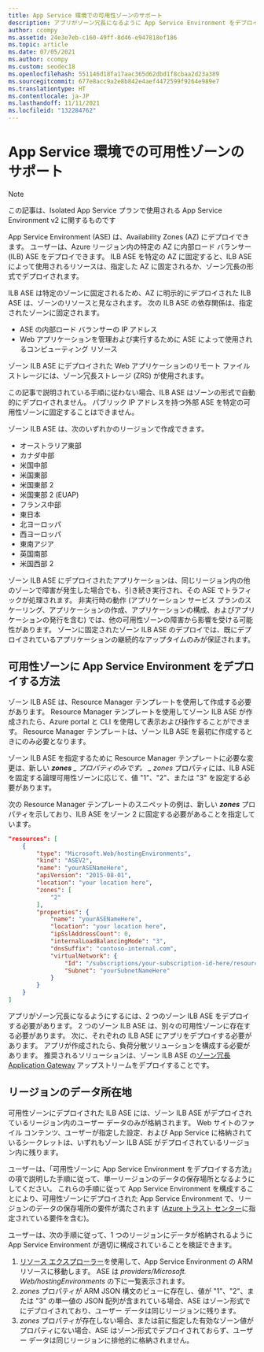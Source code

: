 ```yaml
---
title: App Service 環境での可用性ゾーンのサポート
description: アプリがゾーン冗長になるように App Service Environment をデプロイする方法について説明します。
author: ccompy
ms.assetid: 24e3e7eb-c160-49ff-8d46-e947818ef186
ms.topic: article
ms.date: 07/05/2021
ms.author: ccompy
ms.custom: seodec18
ms.openlocfilehash: 551146d18fa17aac365d62dbd1f8cbaa2d23a389
ms.sourcegitcommit: 677e8acc9a2e8b842e4aef4472599f9264e989e7
ms.translationtype: HT
ms.contentlocale: ja-JP
ms.lasthandoff: 11/11/2021
ms.locfileid: "132284762"
---
```

# <a name="availability-zone-support-for-app-service-environments"></a>App Service 環境での可用性ゾーンのサポート

> [!NOTE]
> この記事は、Isolated App Service プランで使用される App Service Environment v2 に関するものです
> 

App Service Environment (ASE) は、Availability Zones (AZ) にデプロイできます。  ユーザーは、Azure リージョン内の特定の AZ に内部ロード バランサー (ILB) ASE をデプロイできます。 ILB ASE を特定の AZ に固定すると、ILB ASE によって使用されるリソースは、指定した AZ に固定されるか、ゾーン冗長の形式でデプロイされます。  

ILB ASE は特定のゾーンに固定されるため、AZ に明示的にデプロイされた ILB ASE は、ゾーンのリソースと見なされます。 次の ILB ASE の依存関係は、指定されたゾーンに固定されます。

- ASE の内部ロード バランサーの IP アドレス
- Web アプリケーションを管理および実行するために ASE によって使用されるコンピューティング リソース

ゾーン ILB ASE にデプロイされた Web アプリケーションのリモート ファイル ストレージには、ゾーン冗長ストレージ (ZRS) が使用されます。

この記事で説明されている手順に従わない場合、ILB ASE はゾーンの形式で自動的にデプロイされません。 パブリック IP アドレスを持つ外部 ASE を特定の可用性ゾーンに固定することはできません。 

ゾーン ILB ASE は、次のいずれかのリージョンで作成できます。

- オーストラリア東部
- カナダ中部
- 米国中部
- 米国東部
- 米国東部 2
- 米国東部 2 (EUAP)
- フランス中部 
- 東日本
- 北ヨーロッパ
- 西ヨーロッパ
- 東南アジア
- 英国南部
- 米国西部 2

ゾーン ILB ASE にデプロイされたアプリケーションは、同じリージョン内の他のゾーンで障害が発生した場合でも、引き続き実行され、その ASE でトラフィックが処理されます。  非実行時の動作 (アプリケーション サービス プランのスケーリング、アプリケーションの作成、アプリケーションの構成、およびアプリケーションの発行を含む) では、他の可用性ゾーンの障害から影響を受ける可能性があります。 ゾーンに固定されたゾーン ILB ASE のデプロイでは、既にデプロイされているアプリケーションの継続的なアップタイムのみが保証されます。

## <a name="how-to-deploy-an-app-service-environment-in-an-availability-zone"></a>可用性ゾーンに App Service Environment をデプロイする方法

ゾーン ILB ASE は、Resource Manager テンプレートを使用して作成する必要があります。 Resource Manager テンプレートを使用してゾーン ILB ASE が作成されたら、Azure portal と CLI を使用して表示および操作することができます。  Resource Manager テンプレートは、ゾーン ILB ASE を最初に作成するときにのみ必要となります。

ゾーン ILB ASE を指定するために Resource Manager テンプレートに必要な変更は、新しい ***zones** _ プロパティのみです。 _ *_zones_** プロパティには、ILB ASE を固定する論理可用性ゾーンに応じて、値 "1"、"2"、または "3" を設定する必要があります。

次の Resource Manager テンプレートのスニペットの例は、新しい ***zones*** プロパティを示しており、ILB ASE をゾーン 2 に固定する必要があることを指定しています。

```json
"resources": [
    {
        "type": "Microsoft.Web/hostingEnvironments",
        "kind": "ASEV2",
        "name": "yourASENameHere",
        "apiVersion": "2015-08-01",
        "location": "your location here",
        "zones": [
            "2"
        ],
        "properties": {
            "name": "yourASENameHere",
            "location": "your location here",
            "ipSslAddressCount": 0,
            "internalLoadBalancingMode": "3",
            "dnsSuffix": "contoso-internal.com",
            "virtualNetwork": {
                "Id": "/subscriptions/your-subscription-id-here/resourceGroups/your-resource-group-here/providers/Microsoft.Network/virtualNetworks/your-vnet-name-here",
                "Subnet": "yourSubnetNameHere"
            }
        }
    }
]
```

アプリがゾーン冗長になるようにするには、2 つのゾーン ILB ASE をデプロイする必要があります。 2 つのゾーン ILB ASE は、別々の可用性ゾーンに存在する必要があります。 次に、それぞれの ILB ASE にアプリをデプロイする必要があります。 アプリが作成されたら、負荷分散ソリューションを構成する必要があります。 推奨されるソリューションは、ゾーン ILB ASE の[ゾーン冗長 Application Gateway](../../application-gateway/application-gateway-autoscaling-zone-redundant.md) アップストリームをデプロイすることです。 

## <a name="in-region-data-residency"></a>リージョンのデータ所在地

可用性ゾーンにデプロイされた ILB ASE には、ゾーン ILB ASE がデプロイされているリージョン内のユーザー データのみが格納されます。 Web サイトのファイル コンテンツ、ユーザーが指定した設定、および App Service に格納されているシークレットは、いずれもゾーン ILB ASE がデプロイされているリージョン内に残ります。

ユーザーは、「可用性ゾーンに App Service Environment をデプロイする方法」の項で説明した手順に従って、単一リージョンのデータの保存場所となるようにしてください。 これらの手順に従って App Service Environment を構成することにより、可用性ゾーンにデプロイされた App Service Environment で、リージョンのデータの保存場所の要件が満たされます ([Azure トラスト センター](https://azuredatacentermap.azurewebsites.net/)に指定されている要件を含む)。

ユーザーは、次の手順に従って、1 つのリージョンにデータが格納されるように App Service Environment が適切に構成されていることを検証できます。 

1. [リソース エクスプローラー](https://resources.azure.com)を使用して、App Service Environment の ARM リソースに移動します。  ASE は *providers/Microsoft. Web/hostingEnvironments* の下に一覧表示されます。
2. *zones* プロパティが ARM JSON 構文のビューに存在し、値が "1"、"2"、または "3" の単一値の JSON 配列が含まれている場合、ASE はゾーン形式でにデプロイされており、ユーザー データは同じリージョンに残ります。
2. *zones* プロパティが存在しない場合、または前に指定した有効なゾーン値がプロパティにない場合、ASE はゾーン形式でデプロイされておらず、ユーザー データは同じリージョンに排他的に格納されません。
